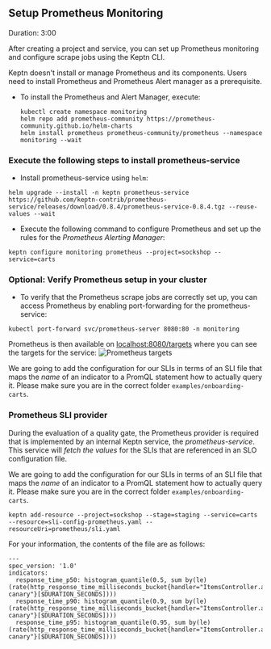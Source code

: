 
## Setup Prometheus Monitoring
Duration: 3:00

After creating a project and service, you can set up Prometheus monitoring and configure scrape jobs using the Keptn CLI.

Keptn doesn't install or manage Prometheus and its components. Users need to install Prometheus and Prometheus Alert manager as a prerequisite. 

* To install the Prometheus and Alert Manager, execute:

    <!-- command -->
    ```
    kubectl create namespace monitoring
    helm repo add prometheus-community https://prometheus-community.github.io/helm-charts
    helm install prometheus prometheus-community/prometheus --namespace monitoring --wait
    ```


### Execute the following steps to install prometheus-service

* Install prometheus-service using `helm`:
<!-- command -->
```
helm upgrade --install -n keptn prometheus-service https://github.com/keptn-contrib/prometheus-service/releases/download/0.8.4/prometheus-service-0.8.4.tgz --reuse-values --wait
```

<!-- 
bash wait_for_deployment_in_namespace "prometheus-service" "keptn" 
sleep 10
-->
    

* Execute the following command to configure Prometheus and set up the rules for the *Prometheus Alerting Manager*:
<!-- command -->
```
keptn configure monitoring prometheus --project=sockshop --service=carts
```

### Optional: Verify Prometheus setup in your cluster

* To verify that the Prometheus scrape jobs are correctly set up, you can access Prometheus by enabling port-forwarding for the prometheus-service:
<!-- command -->
```
kubectl port-forward svc/prometheus-server 8080:80 -n monitoring
```

Prometheus is then available on [localhost:8080/targets](http://localhost:8080/targets) where you can see the targets for the service:
![Prometheus targets](./assets/prometheus-targets.png")

We are going to add the configuration for our SLIs in terms of an SLI file that maps the _name_ of an indicator to a PromQL statement how to actually query it. Please make sure you are in the correct folder `examples/onboarding-carts`.

### Prometheus SLI provider 

During the evaluation of a quality gate, the Prometheus  provider is required that is implemented by an internal Keptn service, the *prometheus-service*. This service will _fetch the values_ for the SLIs that are referenced in an SLO configuration file.

We are going to add the configuration for our SLIs in terms of an SLI file that maps the _name_ of an indicator to a PromQL statement how to actually query it. Please make sure you are in the correct folder `examples/onboarding-carts`.

<!-- bash cd ../../onboarding-carts -->

<!-- command -->
```
keptn add-resource --project=sockshop --stage=staging --service=carts --resource=sli-config-prometheus.yaml --resourceUri=prometheus/sli.yaml 
```

For your information, the contents of the file are as follows:
```
---
spec_version: '1.0'
indicators:
  response_time_p50: histogram_quantile(0.5, sum by(le) (rate(http_response_time_milliseconds_bucket{handler="ItemsController.addToCart",job="$SERVICE-$PROJECT-$STAGE-canary"}[$DURATION_SECONDS])))
  response_time_p90: histogram_quantile(0.9, sum by(le) (rate(http_response_time_milliseconds_bucket{handler="ItemsController.addToCart",job="$SERVICE-$PROJECT-$STAGE-canary"}[$DURATION_SECONDS])))
  response_time_p95: histogram_quantile(0.95, sum by(le) (rate(http_response_time_milliseconds_bucket{handler="ItemsController.addToCart",job="$SERVICE-$PROJECT-$STAGE-canary"}[$DURATION_SECONDS])))
```